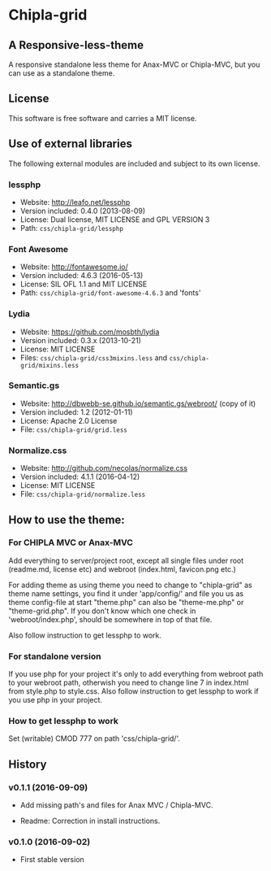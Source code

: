 Chipla-grid
===========

A Responsive-less-theme
-----------------------

A responsive standalone less theme for Anax-MVC or Chipla-MVC, but you can use as a standalone theme.

License
-------

This software is free software and carries a MIT license.

Use of external libraries
-------------------------

The following external modules are included and subject to its own license.

### lessphp
 * Website: http://leafo.net/lessphp
 * Version included: 0.4.0 (2013-08-09)
 * License: Dual license, MIT LICENSE and GPL VERSION 3
 * Path: `css/chipla-grid/lessphp`
 
### Font Awesome
 * Website: http://fontawesome.io/
 * Version included: 4.6.3 (2016-05-13)
 * License: SIL OFL 1.1 and MIT LICENSE
 * Path: `css/chipla-grid/font-awesome-4.6.3` and 'fonts'

### Lydia
 * Website: https://github.com/mosbth/lydia
 * Version included: 0.3.x (2013-10-21)
 * License: MIT LICENSE
 * Files: `css/chipla-grid/css3mixins.less` and `css/chipla-grid/mixins.less`
 
### Semantic.gs
 * Website: http://dbwebb-se.github.io/semantic.gs/webroot/ (copy of it)
 * Version included: 1.2 (2012-01-11)
 * License: Apache 2.0 License
 * File: `css/chipla-grid/grid.less`
 
### Normalize.css
 * Website: http://github.com/necolas/normalize.css
 * Version included: 4.1.1 (2016-04-12)
 * License: MIT LICENSE
 * File: `css/chipla-grid/normalize.less`

How to use the theme:
---------------------

### For CHIPLA MVC or Anax-MVC

Add everything to server/project root, except all single files under root (readme.md, license etc) and webroot (index.html, favicon.png etc.)

For adding theme as using theme you need to change to "chipla-grid" as theme name settings, you find it under 'app/config/' and file you us as theme config-file at start "theme.php" can also be "theme-me.php" or "theme-grid.php".
If you don't know which one check in 'webroot/index.php', should be somewhere in top of that file.

Also follow instruction to get lessphp to work.

### For standalone version

If you use php for your project it's only to add everything from webroot path to your webroot path, otherwish you need to change line 7 in index.html from style.php to style.css.
Also follow instruction to get lessphp to work if you use php in your project.

### How to get lessphp to work

Set (writable) CMOD 777 on path 'css/chipla-grid/'.
 
History
-------

### v0.1.1 (2016-09-09)

 * Add missing path's and files for Anax MVC / Chipla-MVC.
 
 * Readme: Correction in install instructions.

### v0.1.0 (2016-09-02)

 * First stable version